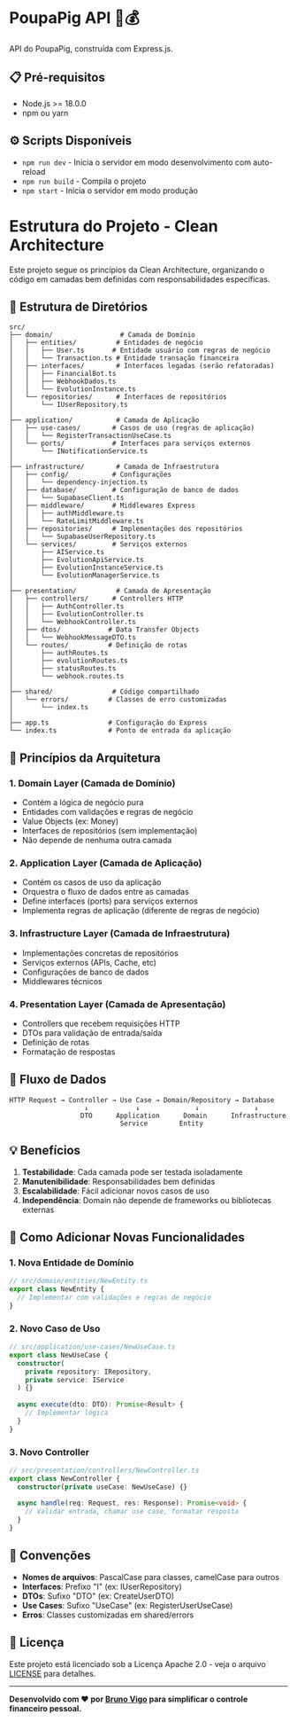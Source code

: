 # PoupaPig API 🐷💰
API do PoupaPig, construída com Express.js.

## 📋 Pré-requisitos

- Node.js >= 18.0.0
- npm ou yarn

## ⚙️ Scripts Disponíveis

- `npm run dev` - Inicia o servidor em modo desenvolvimento com auto-reload
- `npm run build` - Compila o projeto
- `npm start` - Inicia o servidor em modo produção

# Estrutura do Projeto - Clean Architecture

Este projeto segue os princípios da Clean Architecture, organizando o código em camadas bem definidas com responsabilidades específicas.

## 📁 Estrutura de Diretórios

```
src/
├── domain/                 # Camada de Domínio
│   ├── entities/          # Entidades de negócio
│   │   ├── User.ts       # Entidade usuário com regras de negócio
│   │   └── Transaction.ts # Entidade transação financeira
│   ├── interfaces/        # Interfaces legadas (serão refatoradas)
│   │   ├── FinancialBot.ts
│   │   ├── WebhookDados.ts
│   │   └── EvolutionInstance.ts
│   └── repositories/      # Interfaces de repositórios
│       └── IUserRepository.ts
│
├── application/           # Camada de Aplicação
│   ├── use-cases/        # Casos de uso (regras de aplicação)
│   │   └── RegisterTransactionUseCase.ts
│   └── ports/            # Interfaces para serviços externos
│       └── INotificationService.ts
│
├── infrastructure/        # Camada de Infraestrutura
│   ├── config/           # Configurações
│   │   └── dependency-injection.ts
│   ├── database/         # Configuração de banco de dados
│   │   └── SupabaseClient.ts
│   ├── middleware/       # Middlewares Express
│   │   ├── authMiddleware.ts
│   │   └── RateLimitMiddleware.ts
│   ├── repositories/     # Implementações dos repositórios
│   │   └── SupabaseUserRepository.ts
│   └── services/         # Serviços externos
│       ├── AIService.ts
│       ├── EvolutionApiService.ts
│       ├── EvolutionInstanceService.ts
│       └── EvolutionManagerService.ts
│
├── presentation/          # Camada de Apresentação
│   ├── controllers/      # Controllers HTTP
│   │   ├── AuthController.ts
│   │   ├── EvolutionController.ts
│   │   └── WebhookController.ts
│   ├── dtos/            # Data Transfer Objects
│   │   └── WebhookMessageDTO.ts
│   └── routes/          # Definição de rotas
│       ├── authRoutes.ts
│       ├── evolutionRoutes.ts
│       ├── statusRoutes.ts
│       └── webhook.routes.ts
│
├── shared/               # Código compartilhado
│   └── errors/          # Classes de erro customizadas
│       └── index.ts
│
├── app.ts               # Configuração do Express
└── index.ts             # Ponto de entrada da aplicação
```

## 🔧 Princípios da Arquitetura

### 1. **Domain Layer** (Camada de Domínio)
- Contém a lógica de negócio pura
- Entidades com validações e regras de negócio
- Value Objects (ex: Money)
- Interfaces de repositórios (sem implementação)
- Não depende de nenhuma outra camada

### 2. **Application Layer** (Camada de Aplicação)
- Contém os casos de uso da aplicação
- Orquestra o fluxo de dados entre as camadas
- Define interfaces (ports) para serviços externos
- Implementa regras de aplicação (diferente de regras de negócio)

### 3. **Infrastructure Layer** (Camada de Infraestrutura)
- Implementações concretas de repositórios
- Serviços externos (APIs, Cache, etc)
- Configurações de banco de dados
- Middlewares técnicos

### 4. **Presentation Layer** (Camada de Apresentação)
- Controllers que recebem requisições HTTP
- DTOs para validação de entrada/saída
- Definição de rotas
- Formatação de respostas

## 🔄 Fluxo de Dados

```
HTTP Request → Controller → Use Case → Domain/Repository → Database
                   ↓            ↓              ↓              ↓
                  DTO      Application      Domain      Infrastructure
                            Service        Entity
```

## 💡 Benefícios

1. **Testabilidade**: Cada camada pode ser testada isoladamente
2. **Manutenibilidade**: Responsabilidades bem definidas
3. **Escalabilidade**: Fácil adicionar novos casos de uso
4. **Independência**: Domain não depende de frameworks ou bibliotecas externas

## 🚀 Como Adicionar Novas Funcionalidades

### 1. Nova Entidade de Domínio
```typescript
// src/domain/entities/NewEntity.ts
export class NewEntity {
  // Implementar com validações e regras de negócio
}
```

### 2. Novo Caso de Uso
```typescript
// src/application/use-cases/NewUseCase.ts
export class NewUseCase {
  constructor(
    private repository: IRepository,
    private service: IService
  ) {}
  
  async execute(dto: DTO): Promise<Result> {
    // Implementar lógica
  }
}
```

### 3. Novo Controller
```typescript
// src/presentation/controllers/NewController.ts
export class NewController {
  constructor(private useCase: NewUseCase) {}
  
  async handle(req: Request, res: Response): Promise<void> {
    // Validar entrada, chamar use case, formatar resposta
  }
}
```

## 📝 Convenções

- **Nomes de arquivos**: PascalCase para classes, camelCase para outros
- **Interfaces**: Prefixo "I" (ex: IUserRepository)
- **DTOs**: Sufixo "DTO" (ex: CreateUserDTO)
- **Use Cases**: Sufixo "UseCase" (ex: RegisterUserUseCase)
- **Erros**: Classes customizadas em shared/errors 

## 📝 Licença

Este projeto está licenciado sob a Licença Apache 2.0 - veja o arquivo [LICENSE](LICENSE) para detalhes.

---

**Desenvolvido com ❤️ por [Bruno Vigo](https://www.linkedin.com/in/bruno-vigo-506026206/) para simplificar o controle financeiro pessoal.** 